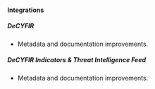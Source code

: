 
#### Integrations

##### DeCYFIR

- Metadata and documentation improvements.
##### DeCYFIR Indicators & Threat Intelligence Feed

- Metadata and documentation improvements.
